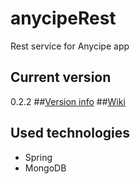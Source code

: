 # anycipeRest
Rest service for Anycipe app
## Current version
0.2.2
##[Version info](https://github.com/Anystat/anycipeRest/wiki/Version-info)
##[Wiki](https://github.com/Anystat/anycipeRest/wiki/Wiki)
## Used technologies
* Spring
* MongoDB
